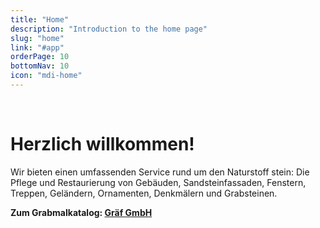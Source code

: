 ```yaml
---
title: "Home"
description: "Introduction to the home page"
slug: "home"
link: "#app"
orderPage: 10
bottomNav: 10
icon: "mdi-home"
---
```


<!-- Hero image & Layout -->
<v-container pa-0><v-row no-gutter style="align-items: center">
<v-col cols="12" md="6" order-md="2" style="margin-bottom: -12px;"><nuxt-img src="banner.webp" class="banner"></nuxt-img></v-col>
<v-col cols="12" md="6" order-md="1" style="padding: 0 24px;">

# Herzlich willkommen!

Wir bieten einen umfassenden Service rund um den Naturstoff stein:
Die Pflege und Restaurierung von Gebäuden, Sandsteinfassaden, Fenstern, Treppen, Geländern, Ornamenten, Denkmälern und Grabsteinen.

**Zum Grabmalkatalog: [Gräf GmbH](https://www.graef-granit.de/content/produkte)**
</v-col>
</v-row></v-container>
